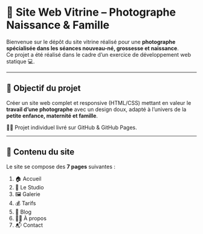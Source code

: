 # 📸 Site Web Vitrine – Photographe Naissance & Famille

Bienvenue sur le dépôt du site vitrine réalisé pour une **photographe spécialisée dans les séances nouveau-né, grossesse et naissance**.  
Ce projet a été réalisé dans le cadre d’un exercice de développement web statique 💻.

---

## 🎯 Objectif du projet

Créer un site web complet et responsive (HTML/CSS) mettant en valeur le **travail d’une photographe** avec un design doux, adapté à l’univers de la **petite enfance, maternité et famille**.

🧑‍💻 Projet individuel livré sur GitHub & GitHub Pages.

---

## 🧩 Contenu du site

Le site se compose des **7 pages** suivantes :

1. 🏠 Accueil  
2. 🏢 Le Studio  
3. 🖼️ Galerie  
4. 💰 Tarifs  
5. 📝 Blog  
6. 👩‍🍼 À propos  
7. 📬 Contact 